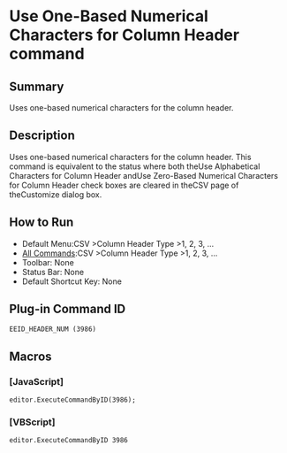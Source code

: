 # Use One-Based Numerical Characters for Column Header command

## Summary

Uses one-based numerical characters for the column header.

## Description

Uses one-based numerical characters for the column header. This command is equivalent to the status where both theUse Alphabetical Characters for Column Header andUse Zero-Based Numerical Characters for Column Header check boxes are cleared in theCSV page of theCustomize dialog box.

## How to Run

- Default Menu:CSV \>Column Header Type \>1, 2, 3, ...
- [All Commands](../tools/all_commands):CSV \>Column Header Type \>1, 2, 3, ...
- Toolbar: None
- Status Bar: None
- Default Shortcut Key: None

## Plug-in Command ID

```
EEID_HEADER_NUM (3986)```

## Macros

### \[JavaScript\]

```
editor.ExecuteCommandByID(3986);
```

### \[VBScript\]

```
editor.ExecuteCommandByID 3986
```
